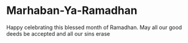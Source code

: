 # Marhaban-Ya-Ramadhan
Happy celebrating this blessed month of Ramadhan. May all our good deeds be accepted and all our sins erase 

